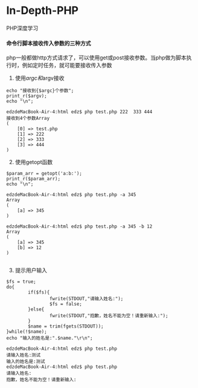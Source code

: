 # In-Depth-PHP
PHP深度学习

#### 命令行脚本接收传入参数的三种方式

php一般都做http方式请求了，可以使用get或post接收参数。当php做为脚本执行时，例如定时任务，就可能要接收传入参数

1. 使用$argc和$argv接收
```
echo "接收到{$argc}个参数";
print_r($argv);
echo "\n";

edzdeMacBook-Air-4:html edz$ php test.php 222  333 444
接收到4个参数Array
(
    [0] => test.php
    [1] => 222
    [2] => 333
    [3] => 444
)

```

2. 使用getopt函数

```
$param_arr = getopt('a:b:');
print_r($param_arr);
echo "\n";

edzdeMacBook-Air-4:html edz$ php test.php -a 345
Array
(
    [a] => 345
)

edzdeMacBook-Air-4:html edz$ php test.php -a 345 -b 12
Array
(
    [a] => 345
    [b] => 12
)


```

3. 提示用户输入

```
$fs = true;
do{
        if($fs){
                fwrite(STDOUT,"请输入姓名:");
                $fs = false;
        }else{
                fwrite(STDOUT,"抱歉，姓名不能为空！请重新输入:");
        }
        $name = trim(fgets(STDOUT));
}while(!$name);
echo "输入的姓名是:".$name."\r\n";

edzdeMacBook-Air-4:html edz$ php test.php 
请输入姓名:测试
输入的姓名是:测试
edzdeMacBook-Air-4:html edz$ php test.php 
请输入姓名:
抱歉，姓名不能为空！请重新输入:

```
